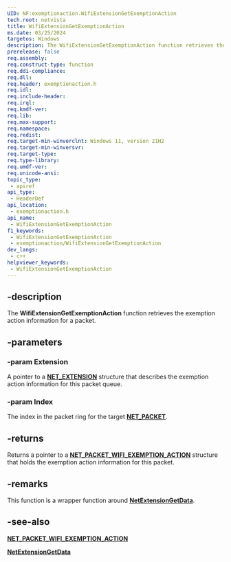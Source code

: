 ```yaml
---
UID: NF:exemptionaction.WifiExtensionGetExemptionAction
tech.root: netvista
title: WifiExtensionGetExemptionAction
ms.date: 03/25/2024
targetos: Windows
description: The WifiExtensionGetExemptionAction function retrieves the exemption action information for a packet.
prerelease: false
req.assembly: 
req.construct-type: function
req.ddi-compliance: 
req.dll: 
req.header: exemptionaction.h
req.idl: 
req.include-header: 
req.irql: 
req.kmdf-ver: 
req.lib: 
req.max-support: 
req.namespace: 
req.redist: 
req.target-min-winverclnt: Windows 11, version 21H2
req.target-min-winversvr: 
req.target-type: 
req.type-library: 
req.umdf-ver: 
req.unicode-ansi: 
topic_type:
 - apiref
api_type:
 - HeaderDef
api_location:
 - exemptionaction.h
api_name:
 - WifiExtensionGetExemptionAction
f1_keywords:
 - WifiExtensionGetExemptionAction
 - exemptionaction/WifiExtensionGetExemptionAction
dev_langs:
 - c++
helpviewer_keywords:
 - WifiExtensionGetExemptionAction
---
```


## -description

The **WifiExtensionGetExemptionAction** function retrieves the exemption action information for a packet.

## -parameters

### -param Extension

A pointer to a [**NET_EXTENSION**](../extension/ns-extension-_net_extension.md) structure that describes the exemption action information for this packet queue.

### -param Index

The index in the packet ring for the target [**NET_PACKET**](../packet/ns-packet-_net_packet.md).

## -returns

Returns a pointer to a [**NET_PACKET_WIFI_EXEMPTION_ACTION**](../exemptionactiontypes/ns-exemptionactiontypes-net_packet_wifi_exemption_action.md) structure that holds the exemption action information for this packet.

## -remarks

This function is a wrapper function around [**NetExtensionGetData**](../extension/nf-extension-netextensiongetdata.md).

## -see-also

[**NET_PACKET_WIFI_EXEMPTION_ACTION**](../exemptionactiontypes/ns-exemptionactiontypes-net_packet_wifi_exemption_action.md)

[**NetExtensionGetData**](../extension/nf-extension-netextensiongetdata.md)